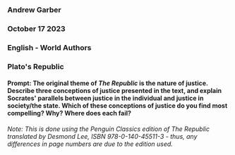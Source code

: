 ### Andrew Garber
### October 17 2023
### English - World Authors
### Plato's Republic
#### Prompt: The original theme of *The Republic* is the nature of justice. Describe three conceptions of justice presented in the text, and explain Socrates' parallels between justice in the individual and justice in society/the state. Which of these conceptions of justice do you find most compelling? Why? Where does each fail?

*Note: This is done using the Penguin Classics edition of *The Republic* translated by Desmond Lee, ISBN 978-0-140-45511-3 - thus, any differences in page numbers are due to the edition used.*
